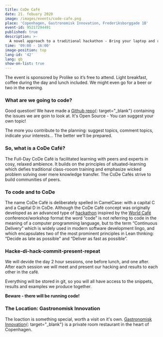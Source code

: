 ```yaml
---
title: CoDe Café
date: 21. febuary 2020
image: /images/events/code-cafe.png
place: 'Copenhagen, Gastronomisk Innovation, Frederiksborggade 1B'
event-id: 95217294491
published: true
description: >-
  A novel approach to a traditional hackathon - Bring your laptop and roll up your sleeves. Work the issues! The event is sponsored by Prolike so it’s free to attend. Light breakfast, coffee during the day and lunch included.
time: '09:00 - 16:00'
image-position: top
lang-id: '42'
lang: gb
show-on-list: true
---
```


The event is sponsored by Prolike so it’s free to attend. Light breakfast, coffee during the day and lunch included. We might even go for a beer or two in the evening.

### What are we going to code?

Good question! We have made a [Github repo](https://github.com/prolike/code-cafe-feb20/issues){: target="_blank"} containing the issues we are goin to look at. It's Open Source - You can suggest your own topic!

The more you contribute to the planning: suggest topics, comment topics, indicate your interests… The better we’ll be prepared.

### So, what is a CoDe Café?

The Full-Day CoDe Café is facilitated learning with peers and experts in cosy, relaxed ambience. It builds on the principles of situated-learning which defies traditional class-rooom training and emphasize wicked problem solving over mere knowledge transfer. The CoDe Cafés strive to build communities of peers.

### To code and to CoDe

The name CoDe Café is deliberately spelled in CamelCase: with a capital C and a Capital D in CoDe.  Although the CoDe Café concept was originally developed as an advanced type of [hackathon](https://en.wikipedia.org/wiki/Hackathon) inspired by the [World Café](https://en.wikipedia.org/wiki/World_caf%C3%A9) conference/workshop format the word “code” is not referring to code in the meaning of a computer programming language, but to the term “Continuous Delivery” which is widely used in modern software development lingo, and which encapsulates two of the most prominent principles in Lean thinking: “Decide as late as possible” and “Deliver as fast as possible”.

### Hacke-di-hack-commit-present-repeat

We will devide the day 2 hour sessions, one before lunch, and one after. After each session we will meet and present our hacking and results to each other in the café.

Everything will be stored in git, so you will all have access to the snippets, results and examples we produce together.

**Beware - there will be running code!**

### The Location: Gastronomisk Innovation

The loaction is something special, worth a visit on it's own. [Gastronomisk Innovation](https://www.google.com/maps/place/Gastronomisk+Innovation+P%2FS/@55.682701,12.573053,15z/data=!4m5!3m4!1s0x0:0x7f8f1410ba6a0fac!8m2!3d55.682701!4d12.573053){: target="_blank"} is a private room restaurant in the heart of Copenhagen.
